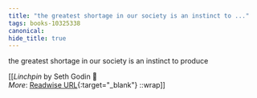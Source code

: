 ```yaml
---
title: "the greatest shortage in our society is an instinct to ..."
tags: books-10325338
canonical: 
hide_title: true
---
```


the greatest shortage in our society is an instinct to produce


[[<cite>_Linchpin_</cite> by Seth Godin 📕<br>
_More_: [Readwise URL](https://readwise.io/open/210672364){:target="_blank"}
::wrap]]